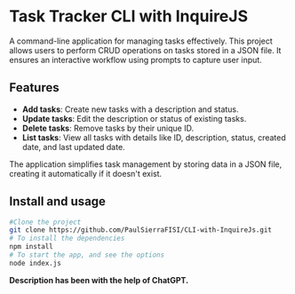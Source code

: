# Task Tracker CLI with InquireJS

A command-line application for managing tasks effectively. This project allows users to perform CRUD operations on tasks stored in a JSON file. It ensures an interactive workflow using prompts to capture user input.

## Features

- **Add tasks**: Create new tasks with a description and status.
- **Update tasks**: Edit the description or status of existing tasks.
- **Delete tasks**: Remove tasks by their unique ID.
- **List tasks**: View all tasks with details like ID, description, status, created date, and last updated date.

The application simplifies task management by storing data in a JSON file, creating it automatically if it doesn't exist.

## Install and usage


```bash
#Clone the project
git clone https://github.com/PaulSierraFISI/CLI-with-InquireJs.git
# To install the dependencies
npm install
# To start the app, and see the options
node index.js
```

**Description has been with the help of ChatGPT.**
